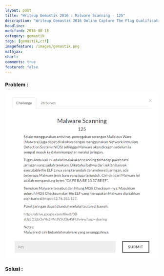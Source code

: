 ```yaml
---
layout: post
title: "Writeup Gemastik 2016 : Malware Scanning - 125"
description: "Writeup Gemastik 2016 Online Capture The Flag Qualification"
headline: 
modified: 2016-08-15
category: gemastik
tags: [gemastik,ctf]
imagefeature: /images/gemastik.png
mathjax: 
chart: 
comments: true
featured: false
---
```


### Problem :

![Lottery Machine](/images/malware-scanning.png)


### Solusi :


